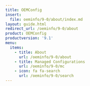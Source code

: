 ```yaml
---
title: OEMConfig
insert:
  file: oeminfo/9-0/about/index.md
layout: guide.html
redirect_url: /oeminfo/9-0/about
product: OEMConfig
productversion: '9.1'
menu:
  items:
    - title: About
      url: /oeminfo/9-0/about
    - title: Managed Configurations
      url: /oeminfo/9-0/mc
    - icon: fa fa-search
      url: /oeminfo/9-0/search
---
```

